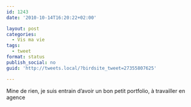 ```yaml
---
id: 1243
date: '2010-10-14T16:20:22+02:00'

layout: post
categories:
  - Vis ma vie
tags:
  - tweet
format: status
publish_social: no
guid: 'http://tweets.local/?birdsite_tweet=27355807625'

---
```


Mine de rien, je suis entrain d’avoir un bon petit portfolio, à travailler en agence